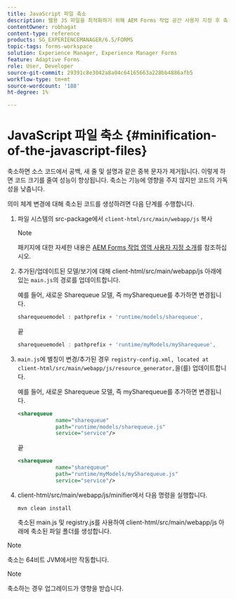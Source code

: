 ```yaml
---
title: JavaScript 파일 축소
description: 웹용 JS 파일을 최적화하기 위해 AEM Forms 작업 공간 사용자 지정 후 축소된 코드를 생성하는 지침입니다.
contentOwner: robhagat
content-type: reference
products: SG_EXPERIENCEMANAGER/6.5/FORMS
topic-tags: forms-workspace
solution: Experience Manager, Experience Manager Forms
feature: Adaptive Forms
role: User, Developer
source-git-commit: 29391c8e3042a8a04c64165663a228bb4886afb5
workflow-type: tm+mt
source-wordcount: '188'
ht-degree: 1%

---
```


# JavaScript 파일 축소 {#minification-of-the-javascript-files}

축소하면 소스 코드에서 공백, 새 줄 및 설명과 같은 중복 문자가 제거됩니다. 이렇게 하면 코드 크기를 줄여 성능이 향상됩니다. 축소는 기능에 영향을 주지 않지만 코드의 가독성을 낮춥니다.

의미 체계 변경에 대해 축소된 코드를 생성하려면 다음 단계를 수행합니다.

1. 파일 시스템의 src-package에서 `client-html/src/main/webapp/js` 복사

   >[!NOTE]
   >
   >패키지에 대한 자세한 내용은 [AEM Forms 작업 영역 사용자 지정 소개](/help/forms/using/introduction-customizing-html-workspace.md)를 참조하십시오.

1. 추가된/업데이트된 모델/보기에 대해 client-html/src/main/webapp/js 아래에 있는 `main.js`의 경로를 업데이트합니다.

   예를 들어, 새로운 Sharequeue 모델, 즉 mySharequeue를 추가하면 변경됩니다.

   ```javascript
   sharequeuemodel : pathprefix + 'runtime/models/sharequeue',
   ```

   끝

   ```javascript
   sharequeuemodel : pathprefix + 'runtime/myModels/mySharequeue',
   ```

1. `main.js`에 별칭이 변경/추가된 경우 `registry-config.xml, located at client-html/src/main/webapp/js/resource_generator,`을(를) 업데이트합니다.

   예를 들어, 새로운 Sharequeue 모델, 즉 mySharequeue를 추가하면 변경됩니다.

   ```xml
   <sharequeue
               name="sharequeue"
               path="runtime/models/sharequeue.js"
               service="service"/>
   ```

   끝

   ```xml
   <sharequeue
               name="sharequeue"
               path="runtime/myModels/mySharequeue.js"
               service="service"/>
   ```

1. client-html/src/main/webapp/js/minifier에서 다음 명령을 실행합니다.

   ```shell
   mvn clean install
   ```

   축소된 main.js 및 registry.js를 사용하여 client-html/src/main/webapp/js 아래에 축소된 파일 폴더를 생성합니다.

>[!NOTE]
>
>축소는 64비트 JVM에서만 작동합니다.

>[!NOTE]
>
>축소하는 경우 업그레이드가 영향을 받습니다.
